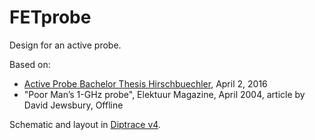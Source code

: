 # FETprobe

Design for an active probe.

Based on:

* [Active Probe Bachelor Thesis Hirschbuechler](https://content.instructables.com/ORIG/FQZ/1QZP/IPJTFO82/FQZ1QZPIPJTFO82.pdf), April 2, 2016
* "Poor Man’s 1-GHz probe", Elektuur Magazine, April 2004, article by David Jewsbury, Offline

Schematic and layout in [Diptrace v4](https://wwww.diptrace.com).